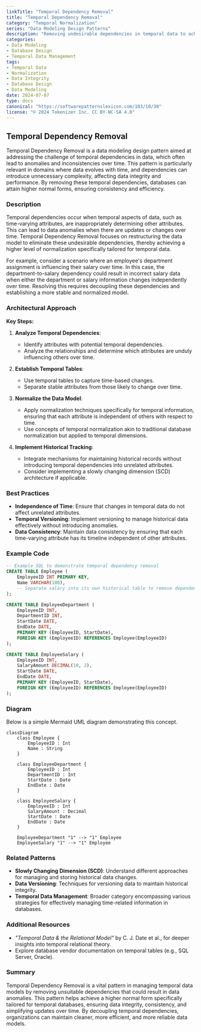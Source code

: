 ```yaml
---
linkTitle: "Temporal Dependency Removal"
title: "Temporal Dependency Removal"
category: "Temporal Normalization"
series: "Data Modeling Design Patterns"
description: "Removing undesirable dependencies in temporal data to achieve higher normal forms."
categories:
- Data Modeling
- Database Design
- Temporal Data Management
tags:
- Temporal Data
- Normalization
- Data Integrity
- Database Design
- Data Modeling
date: 2024-07-07
type: docs
canonical: "https://softwarepatternslexicon.com/103/10/30"
license: "© 2024 Tokenizer Inc. CC BY-NC-SA 4.0"
---
```


## Temporal Dependency Removal

Temporal Dependency Removal is a data modeling design pattern aimed at addressing the challenge of temporal dependencies in data, which often lead to anomalies and inconsistencies over time. This pattern is particularly relevant in domains where data evolves with time, and dependencies can introduce unnecessary complexity, affecting data integrity and performance. By removing these temporal dependencies, databases can attain higher normal forms, ensuring consistency and efficiency.

### Description

Temporal dependencies occur when temporal aspects of data, such as time-varying attributes, are inappropriately determining other attributes. This can lead to data anomalies when there are updates or changes over time. Temporal Dependency Removal focuses on restructuring the data model to eliminate these undesirable dependencies, thereby achieving a higher level of normalization specifically tailored for temporal data.

For example, consider a scenario where an employee's department assignment is influencing their salary over time. In this case, the department-to-salary dependency could result in incorrect salary data when either the department or salary information changes independently over time. Resolving this requires decoupling these dependencies and establishing a more stable and normalized model.

### Architectural Approach

**Key Steps:**

1. **Analyze Temporal Dependencies**:
   - Identify attributes with potential temporal dependencies.
   - Analyze the relationships and determine which attributes are unduly influencing others over time.

2. **Establish Temporal Tables**:
   - Use temporal tables to capture time-based changes.
   - Separate stable attributes from those likely to change over time.

3. **Normalize the Data Model**:
   - Apply normalization techniques specifically for temporal information, ensuring that each attribute is independent of others with respect to time.
   - Use concepts of temporal normalization akin to traditional database normalization but applied to temporal dimensions.

4. **Implement Historical Tracking**:
   - Integrate mechanisms for maintaining historical records without introducing temporal dependencies into unrelated attributes.
   - Consider implementing a slowly changing dimension (SCD) architecture if applicable.

### Best Practices

- **Independence of Time**: Ensure that changes in temporal data do not affect unrelated attributes.
- **Temporal Versioning**: Implement versioning to manage historical data effectively without introducing anomalies.
- **Data Consistency**: Maintain data consistency by ensuring that each time-varying attribute has its timeline independent of other attributes.

### Example Code

```sql
-- Example SQL to demonstrate temporal dependency removal
CREATE TABLE Employee (
    EmployeeID INT PRIMARY KEY,
    Name VARCHAR(100),
    -- Separate salary into its own historical table to remove dependency
);

CREATE TABLE EmployeeDepartment (
    EmployeeID INT,
    DepartmentID INT,
    StartDate DATE,
    EndDate DATE,
    PRIMARY KEY (EmployeeID, StartDate),
    FOREIGN KEY (EmployeeID) REFERENCES Employee(EmployeeID)
);

CREATE TABLE EmployeeSalary (
    EmployeeID INT,
    SalaryAmount DECIMAL(10, 2),
    StartDate DATE,
    EndDate DATE,
    PRIMARY KEY (EmployeeID, StartDate),
    FOREIGN KEY (EmployeeID) REFERENCES Employee(EmployeeID)
);
```

### Diagram

Below is a simple Mermaid UML diagram demonstrating this concept.

```mermaid
classDiagram
    class Employee {
        EmployeeID : Int
        Name : String
    }
    
    class EmployeeDepartment {
        EmployeeID : Int
        DepartmentID : Int
        StartDate : Date
        EndDate : Date
    }
    
    class EmployeeSalary {
        EmployeeID : Int
        SalaryAmount : Decimal
        StartDate : Date
        EndDate : Date
    }
    
    EmployeeDepartment "1" --> "1" Employee
    EmployeeSalary "1" --> "1" Employee
```

### Related Patterns

- **Slowly Changing Dimension (SCD)**: Understand different approaches for managing and storing historical data changes.
- **Data Versioning**: Techniques for versioning data to maintain historical integrity.
- **Temporal Data Management**: Broader category encompassing various strategies for effectively managing time-related information in databases.

### Additional Resources

- *"Temporal Data & the Relational Model"* by C. J. Date et al., for deeper insights into temporal relational theory.
- Explore database vendor documentation on temporal tables (e.g., SQL Server, Oracle).

### Summary

Temporal Dependency Removal is a vital pattern in managing temporal data models by removing unsuitable dependencies that could result in data anomalies. This pattern helps achieve a higher normal form specifically tailored for temporal databases, ensuring data integrity, consistency, and simplifying updates over time. By decoupling temporal dependencies, organizations can maintain cleaner, more efficient, and more reliable data models.
